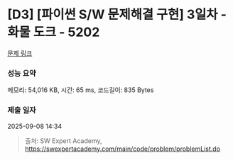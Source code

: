 # [D3] [파이썬 S/W 문제해결 구현] 3일차 - 화물 도크 - 5202 

[문제 링크](https://swexpertacademy.com/main/code/problem/problemDetail.do?contestProbId=AWT-K6DaceYDFAVT) 

### 성능 요약

메모리: 54,016 KB, 시간: 65 ms, 코드길이: 835 Bytes

### 제출 일자

2025-09-08 14:34



> 출처: SW Expert Academy, https://swexpertacademy.com/main/code/problem/problemList.do